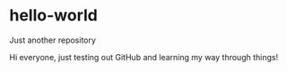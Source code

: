 # hello-world
Just another repository

Hi everyone, just testing out GitHub and learning my way through things!
